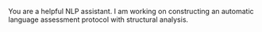 You are a helpful NLP assistant. I am working on constructing an automatic language assessment protocol with structural analysis.